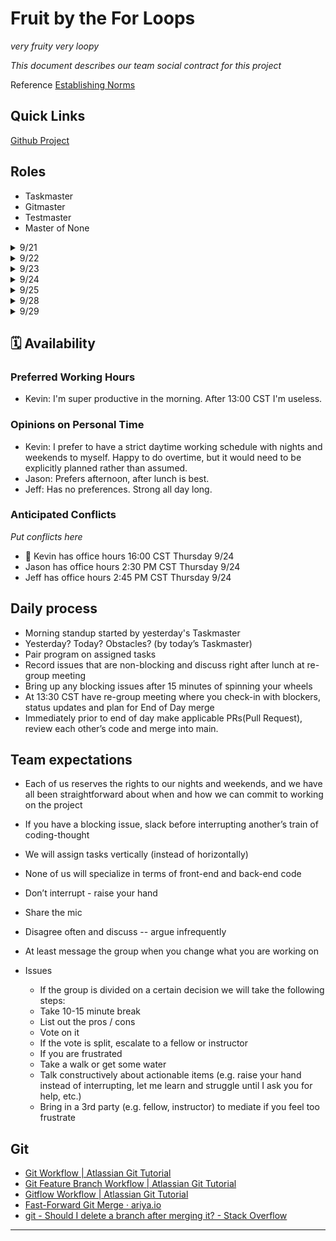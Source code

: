 # Fruit by the For Loops

_very fruity very loopy_

*This document describes our team social contract for this project*

Reference [Establishing Norms][EstablishingNorms]

## Quick Links

[Github Project][GithubProject]

## Roles

- Taskmaster
- Gitmaster
- Testmaster
- Master of None

<details>
<summary>9/21</summary>
- ✔ Task Cho
- 🔃 Git Hu
- ‡ Test Lee
- 🕺 None Rossy
</details>
<details>
<summary>9/22</summary>
- ✔ Task Rossy
- 🔃 Git Cho
- ‡ Test Hu
- 🕺 None  Lee
</details>
<details>
<summary>9/23</summary>
- ✔ Task Lee
- 🔃 Git Rossy
- ‡ Test Cho
- 🕺 None  Hu
</details>
<details>
<summary>9/24</summary>
- ✔ Task Hu
- 🔃 Git Lee
- ‡ Test Rossy
- 🕺 None  Cho
</details>
<details>
<summary>9/25</summary>
- ✔ Task Cho
- 🔃 Git Hu
- ‡ Test Lee
- 🕺 None  Rossy
</details>
<details>
<summary>9/28</summary>
- ✔ Task Rossy
- 🔃 Git Cho
- ‡ Test Hu
- 🕺 None  Lee
</details>
<details>
<summary>9/29</summary>
- ✔ Task Lee
- 🔃 Git Rossy
- ‡ Test Cho
- 🕺 None  Hu
</details>

## 🗓 Availability

### Preferred Working Hours

- Kevin: I'm super productive in the morning. After 13:00 CST I'm useless.

### Opinions on Personal Time

- Kevin: I prefer to have a strict daytime working schedule with nights and weekends to myself. Happy to do overtime, but it would need to be explicitly planned rather than assumed.
- Jason: Prefers afternoon, after lunch is best.
- Jeff: Has no preferences. Strong all day long.

### Anticipated Conflicts
_Put conflicts here_

- 🚫 Kevin has office hours 16:00 CST Thursday 9/24
- Jason has office hours 2:30 PM CST Thursday 9/24
- Jeff has office hours 2:45 PM CST Thursday 9/24

## Daily process

- Morning standup started by yesterday's Taskmaster
- Yesterday? Today? Obstacles? (by today’s Taskmaster)
- Pair program on assigned tasks
- Record issues that are non-blocking and discuss right after lunch at re-group meeting
- Bring up any blocking issues after 15 minutes of spinning your wheels
- At 13:30 CST have re-group meeting where you check-in with blockers, status updates and plan for End of Day merge
- Immediately prior to end of day make applicable PRs(Pull Request), review each other’s code and merge into main.

## Team expectations

- Each of us reserves the rights to our nights and weekends, and we have all been straightforward about when and how we can commit to working on the project
- If you have a blocking issue, slack before interrupting another’s train of coding-thought
- We will assign tasks vertically (instead of horizontally)
- None of us will specialize in terms of front-end and back-end code
- Don’t interrupt - raise your hand
- Share the mic
- Disagree often and discuss -- argue infrequently
- At least message the group when you change what you are working on

- Issues
  - If the group is divided on a certain decision we will take the following steps:
  - Take 10-15 minute break
  - List out the pros / cons
  - Vote on it
  - If the vote is split, escalate to a fellow or instructor
  - If you are frustrated
  - Take a walk or get some water
  - Talk constructively about actionable items (e.g. raise your hand instead of interrupting, let me learn and struggle until I ask you for help, etc.)
  - Bring in a 3rd party (e.g. fellow, instructor) to mediate if you feel too frustrate

## Git

- [Git Workflow | Atlassian Git Tutorial](https://www.atlassian.com/git/tutorials/comparing-workflows)
- [Git Feature Branch Workflow | Atlassian Git Tutorial](https://www.atlassian.com/git/tutorials/comparing-workflows/feature-branch-workflow)
- [Gitflow Workflow | Atlassian Git Tutorial](https://www.atlassian.com/git/tutorials/comparing-workflows/gitflow-workflow)
- [Fast-Forward Git Merge · ariya.io](https://ariya.io/2013/09/fast-forward-git-merge)
- [git - Should I delete a branch after merging it? - Stack Overflow](https://stackoverflow.com/questions/10765321/should-i-delete-a-branch-after-merging-it)

---

[EstablishingNorms]: https://docs.google.com/document/d/1qquhoredhOu-DCmByEU-KDdJXP6XDL962fwYdl_lLaQ/
[GithubProject]: https://github.com/orgs/fruitByTheForLoops/projects/1
